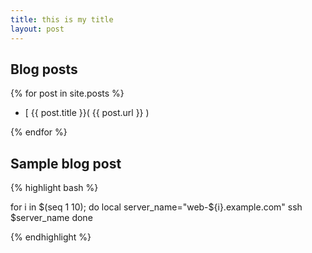 ```yaml
---
title: this is my title
layout: post
---
```


Blog posts
----------

{% for post in site.posts %}

- [ {{ post.title }}( {{ post.url }} )

{% endfor %}


Sample blog post
----------------

{% highlight bash %}

for i in $(seq 1 10); do
  local server_name="web-${i}.example.com"
  ssh $server_name
done

{% endhighlight %}
